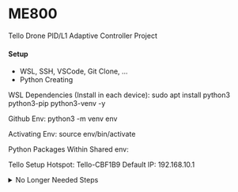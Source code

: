 # ME800
Tello Drone PID/L1 Adaptive Controller Project

#### Setup
- WSL, SSH, VSCode, Git Clone, ...
- Python
Creating

WSL Dependencies (Install in each device):
sudo apt install python3 python3-pip python3-venv -y

Github Env:
python3 -m venv env

Activating Env:
source env/bin/activate

Python Packages Within Shared env:


Tello Setup
Hotspot: Tello-CBF1B9
Default IP: 192.168.10.1

<details>
<summary>No Longer Needed Steps</summary>
### Trying again with Windows Anaconda (Personal Computer Only)
- Download Anaconda & Git
- Setup Git Bash
conda init bash (Within Anavonda Navigator)
Reopen Bash

conda create -n python3.9 python=3.9
conda activate python3.9

conda install opencv numpy
pip install simple-pid djitellopy

</details>